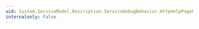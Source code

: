 ```yaml
---
uid: System.ServiceModel.Description.ServiceDebugBehavior.HttpHelpPageBinding
internalonly: False
---
```

